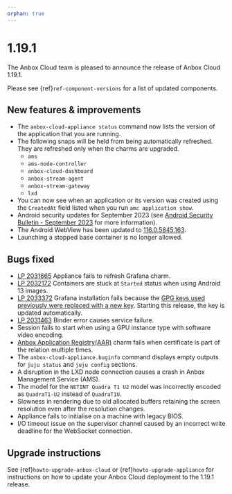 ```yaml
---
orphan: true
---
```

# 1.19.1

The Anbox Cloud team is pleased to announce the release of Anbox Cloud 1.19.1.

Please see {ref}`ref-component-versions` for a list of updated components.

## New features & improvements

* The `anbox-cloud-appliance status` command now lists the version of the application that you are running.
* The following snaps will be held from being automatically refreshed. They are refreshed only when the charms are upgraded.
    - `ams`
    - `ams-node-controller`
    - `anbox-cloud-dashboard`
    - `anbox-stream-agent`
    - `anbox-stream-gateway`
    - `lxd`
* You can now see when an application or its version was created using the `CreatedAt` field listed when you run `amc application show`.
* Android security updates for September 2023 (see [Android Security Bulletin - September 2023](https://source.android.com/docs/security/bulletin/2023-09-01) for more information).
* The Android WebView has been updated to [116.0.5845.163](https://chromereleases.googleblog.com/2023/08/chrome-for-android-update_02015057758.html).
* Launching a stopped base container is no longer allowed.<!--AC-1870-->

## Bugs fixed
* [LP 2031665](https://bugs.launchpad.net/juju/+bug/2031665)  Appliance fails to refresh Grafana charm. <!--AC-1857-->
* [LP 2032172](https://bugs.launchpad.net/anbox-cloud/+bug/2032172) Containers are stuck at `Started` status when using Android 13 images.<!--AC-1867-->
* [LP 2033372](https://bugs.launchpad.net/anbox-cloud/+bug/2033372) Grafana installation fails because the [GPG keys used previously were replaced with a new key](https://grafana.com/blog/2023/08/24/grafana-security-update-gpg-signing-key-rotation/). Starting this release, the key is updated automatically. <!--AC-1911-->
* [LP 2031463](https://bugs.launchpad.net/anbox-cloud/+bug/2031463) Binder error causes service failure.<!--AC-1849-->
* Session fails to start when using a GPU instance type with software video encoding. <!--AC-1845-->
* [Anbox Application Registry(AAR)](https://anbox-cloud.io/docs/exp/aar) charm fails when certificate is part of the relation multiple times. <!--AC-1847-->
* The `anbox-cloud-appliance.buginfo` command displays empty outputs for `juju status` and `juju config` sections.<!--AC-1866-->
* A disruption in the LXD node connection causes a crash in Anbox Management Service (AMS). <!--AC-1873-->
* The model for the `NETINT Quadra T1 U2` model was incorrectly encoded as `QuadraT1-U2` instead of `QuadraT1U`.<!--AC-1876-->
* Slowness in rendering due to old allocated buffers retaining the screen resolution even after the resolution changes. <!--AC-1840--> 
* Appliance fails to initialise on a machine with legacy BIOS. <!--AC-1913-->
* I/O timeout issue on the supervisor channel caused by an incorrect write deadline for the WebSocket connection.<!--AC-1884-->

## Upgrade instructions

See {ref}`howto-upgrade-anbox-cloud` or {ref}`howto-upgrade-appliance` for instructions on how to update your Anbox Cloud deployment to the 1.19.1 release.
